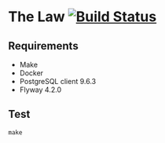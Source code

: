 # The Law [![Build Status](https://travis-ci.org/mrrusof/the-law.svg?branch=master)](https://travis-ci.org/mrrusof/the-law)

## Requirements

- Make
- Docker
- PostgreSQL client 9.6.3
- Flyway 4.2.0

## Test

```
make
```
